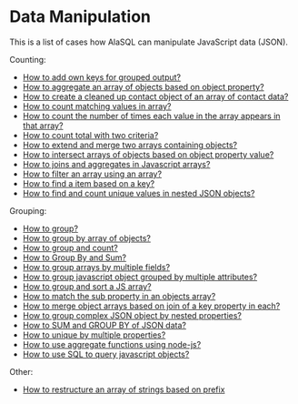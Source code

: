 # Data Manipulation

This is a list of cases how AlaSQL can manipulate JavaScript data (JSON).

Counting:
* [How to add own keys for grouped output?](How-to-add-own-keys-for-grouped-output)
* [How to aggregate an array of objects based on object property?](How-to-aggregate-an-array-of-objects-based-on-object-property)
* [How to create a cleaned up contact object of an array of contact data?](How-to-create-a-cleaned-up-contact-object-of-an-array-of-contact-data)
* [How to count matching values in array?](How-to-count-matching-values-in-array)
* [How to count the number of times each value in the array appears in that array?](How-to-count-the-number-of-times-each-value-in-the-array-appears-in-that-array)
* [How to count total with two criteria?](How-to-count-total-with-two-criteria)
* [How to extend and merge two arrays containing objects?](How-to-extend-and-merge-two-arrays-containing-objects)
* [How to intersect arrays of objects based on object property value?](How-to-intersect-arrays-of-objects-based-on-object-property-value)
* [How to joins and aggregates in Javascript arrays?](How-to-joins-and-aggregates-in-Javascript-arrays)
* [How to filter an array using an array?](How-to-filter-an-array-using-an-array)
* [How to find a item based on a key?](How-to-find-a-item-based-on-a-key)
* [How to find and count unique values in nested JSON objects?](How-to-find-and-count-unique-values-in-nested-JSON-objects)

Grouping:
* [How to group?](How-to-group)
* [How to group by array of objects?](How-to-group-by-array-of-objects)
* [How to group and count?](How-to-group-and-count)
* [How to Group By and Sum?](How-to-Group-By-and-Sum)
* [How to group arrays by multiple fields?](How-to-group-arrays-by-multiple-fields)
* [How to group javascript object grouped by multiple attributes?](How-to-group-javascript-object-grouped-by-multiple-attributes)
* [How to group and sort a JS array?](How-to-group-and-sort-a-JS-array)
* [How to match the sub property in an objects array?](How-to-match-the-sub-property-in-an-objects-array)
* [How to merge object arrays based on join of a key property in each?](How-to-merge-object-arrays-based-on-join-of-a-key-property-in-each)
* [How to group complex JSON object by nested properties?](How-to-group-complex-JSON-object-by-nested-properties)
* [How to SUM and GROUP BY of JSON data?](How-to-SUM-and-GROUP-BY-of-JSON-data)
* [How to unique by multiple properties?](How-to-unique-by-multiple-properties)
* [How to use aggregate functions using node-js?](How-to-use-aggregate-functions-using-node-js)
* [How to use SQL to query javascript objects?](How-to-use-SQL-to-query-javascript-objects)

Other:
* [How to restructure an array of strings based on prefix](How-to-restructure-an-array-of-strings-based-on-prefix)